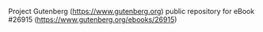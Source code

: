 Project Gutenberg (https://www.gutenberg.org) public repository for eBook #26915 (https://www.gutenberg.org/ebooks/26915)
